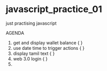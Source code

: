 # javascript_practice_01
just practising javascript

AGENDA 
1. get and display wallet balance { }
2. use date time to trigger actions { }
3. display tamil text { }
4. web 3.0 login { }
5. 
